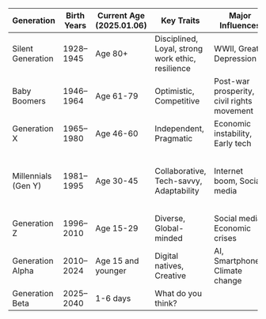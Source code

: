 | Generation           | Birth Years  | Current Age (2025.01.06) | Key Traits                                     | Major Influences                           | Technology Exposure                 |
|---------------------|--------------|--------------------------|------------------------------------------------|-------------------------------------------|-------------------------------------|
| Silent Generation    | 1928–1945    | Age 80+                  | Disciplined, Loyal, strong work ethic, resilience | WWII, Great Depression                    | Minimal                             |
| Baby Boomers         | 1946–1964    | Age 61-79                | Optimistic, Competitive                         | Post-war prosperity, civil rights movement | Rise of television                  |
| Generation X         | 1965–1980    | Age 46-60                | Independent, Pragmatic                         | Economic instability, Early tech          | Personal Computers                   |
| Millennials (Gen Y)  | 1981–1995    | Age 30-45                | Collaborative, Tech-savvy, Adaptability        | Internet boom, Social media               | Rise of Internet and Smartphones, Social media & globalization |
| Generation Z         | 1996–2010    | Age 15-29                | Diverse, Global-minded                         | Social media, Economic crises             | Advanced Internet, Streaming        |
| Generation Alpha     | 2010–2024    | Age 15 and younger       | Digital natives, Creative                      | AI, Smartphones, Climate change           | AI, Smart Devices                   |
| Generation Beta      | 2025–2040    | 1-6 days                 | What do you think?                            |                                           |                                     |
